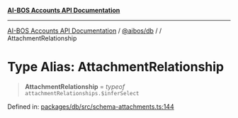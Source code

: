 [**AI-BOS Accounts API Documentation**](../../../README.md)

***

[AI-BOS Accounts API Documentation](../../../README.md) / [@aibos/db](../README.md) / [](../README.md) / AttachmentRelationship

# Type Alias: AttachmentRelationship

> **AttachmentRelationship** = *typeof* `attachmentRelationships.$inferSelect`

Defined in: [packages/db/src/schema-attachments.ts:144](https://github.com/pohlai88/accounts/blob/48103fb36d28b2b9bfb33472b6de2f719773cde9/packages/db/src/schema-attachments.ts#L144)
